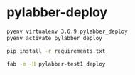 # pylabber-deploy

```bash
pyenv virtualenv 3.6.9 pylabber_deploy
pyenv activate pylabber_deploy

pip install -r requirements.txt

fab -e -H pylabber-test1 deploy
```
